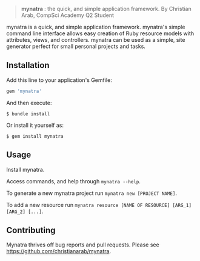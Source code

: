 > **mynatra** : the quick, and simple application framework. 
By Christian Arab, CompSci Academy Q2 Student

mynatra is a quick, and simple application framework. mynatra's simple command line interface allows easy creation of Ruby resource models with attributes, views, and controllers. 
mynatra can be used as a simple, site generator perfect for small personal projects and tasks. 

## Installation

Add this line to your application's Gemfile:

```ruby
gem 'mynatra'
```

And then execute:

    $ bundle install

Or install it yourself as:

    $ gem install mynatra

## Usage

Install mynatra.

Access commands, and help through `mynatra --help`.

To generate a new mynatra project run `mynatra new [PROJECT NAME]`.

To add a new resource run `mynatra resource [NAME OF RESOURCE] [ARG_1] [ARG_2] [...]`.

## Contributing

Mynatra thrives off bug reports and pull requests. Please see https://github.com/christianarab/mynatra.
